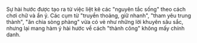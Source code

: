 Sự hài hước được tạo ra từ việc liệt kê các "nguyên tắc sống" theo cách chơi chữ và ẩn ý. Các cụm từ "truyền thoảng, giữ nhanh", "tham yêu trung thành", "ăn chia sòng phàng" vừa có vẻ như những lời khuyên sâu sắc, nhưng lại mang hàm ý hài hước về cách "thành công" không mấy chính danh.